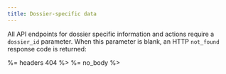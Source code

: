 ```yaml
---
title: Dossier-specific data
---
```


All API endpoints for dossier specific information and actions require a `dossier_id` parameter. When this parameter is blank, an HTTP `not_found` response code is returned:

%= headers 404 %>
%= no_body %>
